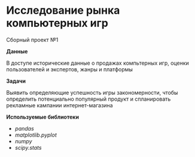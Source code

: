 # Исследование рынка компьютерных игр

Сборный проект №1

**Данные**

В доступе исторические данные о продажах компьтерных игр, оценки пользователей и экспертов, жанры и платформы

**Задачи**

Выявить определяющие успешность игры закономерности, чтобы определить потенциально популярный продукт и спланировать рекламные кампании интернет-магазина

**Используемые библиотеки**

 * *pandas*
 * *matplotlib.pyplot*
 * *numpy*
 * *scipy.stats*
